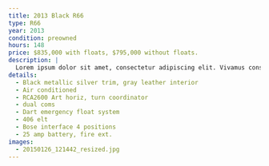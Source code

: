 ```yaml
---
title: 2013 Black R66
type: R66
year: 2013
condition: preowned
hours: 148
price: $835,000 with floats, $795,000 without floats.
description: |
  Lorem ipsum dolor sit amet, consectetur adipiscing elit. Vivamus consequat sit amet nisi id rhoncus. Suspendisse potenti. Nunc vitae finibus justo. Nullam eget neque tincidunt, commodo enim sed, ultricies urna. Nam eu vulputate mauris. Phasellus vehicula eu orci eget maximus. Nam vel metus et purus imperdiet pulvinar a sit amet risus.
details:
  - Black metallic silver trim, gray leather interior
  - Air conditioned
  - RCA2600 Art horiz, turn coordinator
  - dual coms
  - Dart emergency float system
  - 406 elt
  - Bose interface 4 positions
  - 25 amp battery, fire ext.
images:
  - 20150126_121442_resized.jpg
---
```

